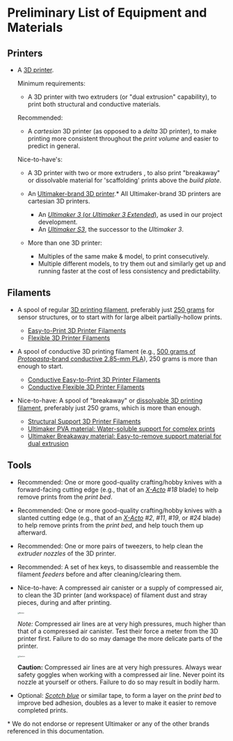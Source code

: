 # Preliminary List of Equipment and Materials
## Printers 
 -  A [3D printer](https://www.digikey.com/en/products/filter/3d-printers/943?s=N4IgTCBcDaIMwBMAEAHATgSwHYBcQF0BfIA).
    
    Minimum requirements:
    
     -  A 3D printer with two extruders (or "dual extrusion" capability), to print both structural and conductive materials.
    
    Recommended: 
    
     -  A *cartesian* 3D printer (as opposed to a *delta* 3D printer), to make printing more consistent throughout the *print volume* and easier to predict in general.

    Nice-to-have's:
    
     -  A 3D printer with two or more extruders <!--(?)-->, to also print "breakaway" or dissolvable material for 'scaffolding' prints above the *build plate*.
        
     -  An [Ultimaker-brand 3D printer](https://ultimaker.com/3d-printers).* All Ultimaker-brand 3D printers are cartesian 3D printers.
        
         -  An [*Ultimaker 3* (or *Ultimaker 3 Extended*)](https://ultimaker.com/3d-printers/ultimaker-3), as used in our project development.
         -  An [*Ultimaker S3*](https://ultimaker.com/3d-printers/ultimaker-s3), the successor to the *Ultimaker 3*.
        
     -  More than one 3D printer:
        
         -  Multiples of the same make & model, to print consecutively.
         -  Multiple different models, to try them out and similarly get up and running faster at the cost of less consistency and predictability.
## Filaments 
 -  A spool of regular [3D printing filament](https://www.digikey.com/en/products/filter/3d-printing-filaments/944), preferably just [250 grams](https://www.digikey.com/en/products/filter/3d-printing-filaments/944?s=N4IgjCBcoExh0QGMoDMCGAbAzgUwDQgD2UA2iDAOxgAMNIAuoQA4AuUIAyqwE4CWAOwDmIAL7igA) for sensor structures, or to start with for large albeit partially-hollow prints.
    
     -  [Easy-to-Print 3D Printer Filaments ](https://www.mcmaster.com/3d-printer-filaments/easy-to-print-3d-printer-filaments-5/)
     -  [Flexible 3D Printer Filaments ](https://www.mcmaster.com/3d-printer-filaments/flexible-3d-printer-filaments-5/)
    
 -  A spool of conductive 3D printing filament (e.g., [500 grams of *Protopasta*-brand conductive 2.85-mm PLA](https://www.digikey.com/en/products/detail/lulzbot/RM-PL0100/8605417?s=N4IgjCBcoKxaBjKAzAhgGwM4FMA0IB7KAbRAGYyAmAdgE4AOEfCy%2BgBmpAF18AHAFyggAyvwBOASwB2AcxABffAFpK8EEkjiArnkIkQcLopBKyajdt1FIpMG27zHQA)), 250 grams is more than enough to start.
    
     -  [Conductive Easy-to-Print 3D Printer Filaments ](https://www.mcmaster.com/3d-printer-filaments/conductive-easy-to-print-3d-printer-filaments/)
     -  [Conductive Flexible 3D Printer Filaments](https://www.mcmaster.com/3d-printer-filaments/conductive-flexible-3d-printer-filaments/)
    
 -  Nice-to-have: A spool of "breakaway" or [dissolvable 3D printing filament](https://www.digikey.com/en/products/detail/polymaker/PM70810/13146566?s=N4IgjCBcoKxaBjKAzAhgGwM4FMA0IB7KAbRABYA2ADgGYB2CkAXXwAcAXKEAZXYCcAlgDsA5iAC%2B%2BALQAmeCCSR%2BAVzyESIOE0kgpNeYpVqikUmAAMzcdaA), preferably just 250 grams, which is more than enough.
    
     -  [Structural Support 3D Printer Filaments](https://www.mcmaster.com/3d-printer-filaments/structural-support-3d-printer-filaments/)
     -  [Ultimaker PVA material: Water-soluble support for complex prints](https://ultimaker.com/materials/pva)
     -  [Ultimaker Breakaway material: Easy-to-remove support material for dual extrusion](https://ultimaker.com/materials/breakaway)

## Tools 
 -  Recommended: One or more good-quality crafting/hobby knives with a forward-facing cutting edge (e.g., that of an [*X-Acto*](https://www.xacto.com/knives-blades.html) *#18* blade) to help remove prints from the *print bed*.
    
 -  Recommended: One or more good-quality crafting/hobby knives with a slanted cutting edge (e.g., that of an [*X-Acto*](https://www.xacto.com/knives-blades.html) *#2*, *#11*, *#19*, or *#24* blade) to help remove prints from the *print bed*, and help touch them up afterward.
    
 -  Recommended: One or more pairs of tweezers, to help clean the *extruder nozzles* of the 3D printer.
    
 -  Recommended: A set of hex keys, to disassemble and reassemble the filament *feeders* before and after cleaning/clearing them.
    
 -  Nice-to-have: A compressed air canister or a supply of compressed air, to clean the 3D printer (and workspace) of filament dust and stray pieces, during and after printing.
    
    <img src="https://raw.githubusercontent.com/keeganmjgreen/3D-Printed-Sensors-Manual-Demo/main/img/safety/ANSI_Notice_Header_-_1998.svg" alt="Notice" style="zoom:25%;" />
    
    *Note:* Compressed air lines are at very high pressures, much higher than that of a compressed air canister. Test their force a meter from the 3D printer first. Failure to do so may damage the more delicate parts of the printer.
    
    <img src="https://raw.githubusercontent.com/keeganmjgreen/3D-Printed-Sensors-Manual-Demo/main/img/safety/ANSI_Caution_Header_-_1998.svg" alt="Caution" style="zoom:25%;" />
    
    **Caution:** Compressed air lines are at very high pressures. Always wear safety goggles when working with a compressed air line. Never point its nozzle at yourself or others. Failure to do so may result in bodily harm.
    
 -  Optional: [*Scotch blue*](https://www.scotchblue.com/3M/en_US/scotchblue/) or similar tape, to form a layer on the *print bed* to improve bed adhesion, doubles as a lever to make it easier to remove completed prints.

\* We do not endorse or represent Ultimaker or any of the other brands referenced in this documentation.

